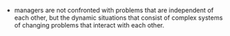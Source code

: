 * managers are not confronted with problems that are independent of each other, but the dynamic situations that consist of complex systems of changing problems that interact with each other.
